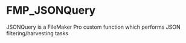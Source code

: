 # FMP_JSONQuery
JSONQuery is a FileMaker Pro custom function which performs JSON filtering/harvesting tasks
